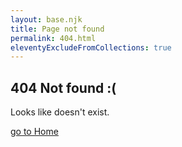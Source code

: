 ```yaml
---
layout: base.njk
title: Page not found
permalink: 404.html
eleventyExcludeFromCollections: true
---
```


## 404 Not found :(

Looks like <code><script>document.write(location.href);</script></code> doesn't exist.

[go to Home](/)
